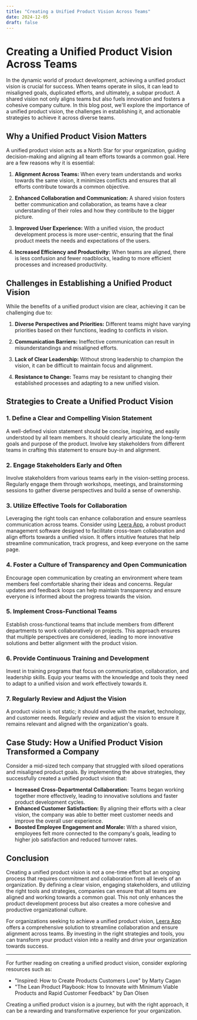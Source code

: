 ```yaml
---
title: "Creating a Unified Product Vision Across Teams"
date: 2024-12-05
draft: false
---
```

# Creating a Unified Product Vision Across Teams

In the dynamic world of product development, achieving a unified product vision is crucial for success. When teams operate in silos, it can lead to misaligned goals, duplicated efforts, and ultimately, a subpar product. A shared vision not only aligns teams but also fuels innovation and fosters a cohesive company culture. In this blog post, we'll explore the importance of a unified product vision, the challenges in establishing it, and actionable strategies to achieve it across diverse teams.

## Why a Unified Product Vision Matters

A unified product vision acts as a North Star for your organization, guiding decision-making and aligning all team efforts towards a common goal. Here are a few reasons why it is essential:

1. **Alignment Across Teams:** When every team understands and works towards the same vision, it minimizes conflicts and ensures that all efforts contribute towards a common objective.

2. **Enhanced Collaboration and Communication:** A shared vision fosters better communication and collaboration, as teams have a clear understanding of their roles and how they contribute to the bigger picture.

3. **Improved User Experience:** With a unified vision, the product development process is more user-centric, ensuring that the final product meets the needs and expectations of the users.

4. **Increased Efficiency and Productivity:** When teams are aligned, there is less confusion and fewer roadblocks, leading to more efficient processes and increased productivity.

## Challenges in Establishing a Unified Product Vision

While the benefits of a unified product vision are clear, achieving it can be challenging due to:

1. **Diverse Perspectives and Priorities:** Different teams might have varying priorities based on their functions, leading to conflicts in vision.

2. **Communication Barriers:** Ineffective communication can result in misunderstandings and misaligned efforts.

3. **Lack of Clear Leadership:** Without strong leadership to champion the vision, it can be difficult to maintain focus and alignment.

4. **Resistance to Change:** Teams may be resistant to changing their established processes and adapting to a new unified vision.

## Strategies to Create a Unified Product Vision

### 1. **Define a Clear and Compelling Vision Statement**

A well-defined vision statement should be concise, inspiring, and easily understood by all team members. It should clearly articulate the long-term goals and purpose of the product. Involve key stakeholders from different teams in crafting this statement to ensure buy-in and alignment.

### 2. **Engage Stakeholders Early and Often**

Involve stakeholders from various teams early in the vision-setting process. Regularly engage them through workshops, meetings, and brainstorming sessions to gather diverse perspectives and build a sense of ownership.

### 3. **Utilize Effective Tools for Collaboration**

Leveraging the right tools can enhance collaboration and ensure seamless communication across teams. Consider using [Leera App](https://leera.app), a robust product management software designed to facilitate cross-team collaboration and align efforts towards a unified vision. It offers intuitive features that help streamline communication, track progress, and keep everyone on the same page.

### 4. **Foster a Culture of Transparency and Open Communication**

Encourage open communication by creating an environment where team members feel comfortable sharing their ideas and concerns. Regular updates and feedback loops can help maintain transparency and ensure everyone is informed about the progress towards the vision.

### 5. **Implement Cross-Functional Teams**

Establish cross-functional teams that include members from different departments to work collaboratively on projects. This approach ensures that multiple perspectives are considered, leading to more innovative solutions and better alignment with the product vision.

### 6. **Provide Continuous Training and Development**

Invest in training programs that focus on communication, collaboration, and leadership skills. Equip your teams with the knowledge and tools they need to adapt to a unified vision and work effectively towards it.

### 7. **Regularly Review and Adjust the Vision**

A product vision is not static; it should evolve with the market, technology, and customer needs. Regularly review and adjust the vision to ensure it remains relevant and aligned with the organization's goals.

## Case Study: How a Unified Product Vision Transformed a Company

Consider a mid-sized tech company that struggled with siloed operations and misaligned product goals. By implementing the above strategies, they successfully created a unified product vision that:

- **Increased Cross-Departmental Collaboration:** Teams began working together more effectively, leading to innovative solutions and faster product development cycles.
- **Enhanced Customer Satisfaction:** By aligning their efforts with a clear vision, the company was able to better meet customer needs and improve the overall user experience.
- **Boosted Employee Engagement and Morale:** With a shared vision, employees felt more connected to the company's goals, leading to higher job satisfaction and reduced turnover rates.

## Conclusion

Creating a unified product vision is not a one-time effort but an ongoing process that requires commitment and collaboration from all levels of an organization. By defining a clear vision, engaging stakeholders, and utilizing the right tools and strategies, companies can ensure that all teams are aligned and working towards a common goal. This not only enhances the product development process but also creates a more cohesive and productive organizational culture.

For organizations seeking to achieve a unified product vision, [Leera App](https://leera.app) offers a comprehensive solution to streamline collaboration and ensure alignment across teams. By investing in the right strategies and tools, you can transform your product vision into a reality and drive your organization towards success.

---

For further reading on creating a unified product vision, consider exploring resources such as:

- "Inspired: How to Create Products Customers Love" by Marty Cagan
- "The Lean Product Playbook: How to Innovate with Minimum Viable Products and Rapid Customer Feedback" by Dan Olsen

Creating a unified product vision is a journey, but with the right approach, it can be a rewarding and transformative experience for your organization.